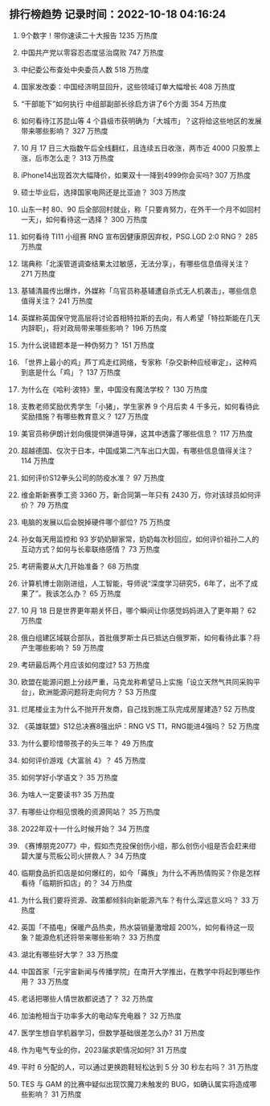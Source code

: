 
## 排行榜趋势 记录时间：2022-10-18 04:16:24
  
  1. 9个数字！带你速读二十大报告 1235 万热度
    
  2. 中国共产党以零容忍态度惩治腐败 747 万热度
    
  3. 中纪委公布查处中央委员人数 518 万热度
    
  4. 国家发改委：中国经济明显回升，这些领域订单大幅增长 408 万热度
    
  5. “干部能下”如何执行 中组部副部长徐启方讲了6个方面 354 万热度
    
  6. 如何看待江苏昆山等 4 个县级市获明确为「大城市」？这将给这些地区的发展带来哪些影响？ 327 万热度
    
  7. 10 月 17 日三大指数午后全线翻红，且连续五日收涨，两市近 4000 只股票上涨，后市怎么走？ 313 万热度
    
  8. iPhone14出现首次大幅降价，如果双十一降到4999你会买吗? 307 万热度
    
  9. 硕士毕业后，选择国家电网还是比亚迪？ 303 万热度
    
  10. 山东一村 80、90 后全部回村就业，称「只要肯努力，在外干一个月不如回村一天」，如何看待这一选择？ 300 万热度
    
  11. 如何看待 TI11 小组赛 RNG 宣布因健康原因弃权，PSG.LGD 2:0 RNG？ 285 万热度
    
  12. 瑞典称「北溪管道调查结果太过敏感，无法分享」，有哪些信息值得关注？ 271 万热度
    
  13. 基辅清晨传出爆炸，外媒称「乌官员称基辅遭自杀式无人机袭击」，哪些信息值得关注？ 241 万热度
    
  14. 英媒称英国保守党高层将讨论首相特拉斯的去向，有人希望「特拉斯能在几天内辞职」，将对政局带来哪些影响？ 196 万热度
    
  15. 为什么说错题本是一种伪努力？ 151 万热度
    
  16. 「世界上最小的鸡」芦丁鸡走红网络，专家称「杂交新种应经审定」，这种鸡到底是什么「鸡」？ 137 万热度
    
  17. 为什么在《哈利·波特》里，中国没有魔法学校？ 130 万热度
    
  18. 支教老师奖励优秀学生「小猪」，学生家养 9 个月后卖 4 千多元，如何看待此奖励措施？有哪些教育意义？ 127 万热度
    
  19. 美官员称伊朗计划向俄提供弹道导弹，这其中透露了哪些信息？ 117 万热度
    
  20. 超越德国、仅次于日本，中国成第二汽车出口大国，有哪些信息值得关注？ 114 万热度
    
  21. 如何评价S12拳头公司的防疫水准？ 97 万热度
    
  22. 维金斯新赛季工资 3360 万，新合同第一年只有 2430 万，你对该球员如何评价？ 79 万热度
    
  23. 电脑的发展以后会脱掉硬件哪个部位? 75 万热度
    
  24. 孙女每天用监控和 93 岁奶奶聊家常，奶奶每次秒回应，如何评价祖孙二人的互动方式？如何与长辈联络感情？ 73 万热度
    
  25. 考研需要从大几开始准备？ 68 万热度
    
  26. 计算机博士刚刚进组，人工智能，导师说“深度学习研究5，6年了，出不了成果了”。我该怎么办？ 65 万热度
    
  27. 10 月 18 日是世界更年期关怀日，哪个瞬间让你感觉妈妈进入了更年期？ 62 万热度
    
  28. 俄白组建区域联合部队，首批俄罗斯士兵已抵达白俄罗斯，如何看待此事？将产生哪些影响？ 59 万热度
    
  29. 考研最后两个月应该如何度过? 53 万热度
    
  30. 欧盟在能源问题上分歧严重，马克龙称希望马上实施「设立天然气共同采购平台」，欧洲能源问题将走向何方？ 53 万热度
    
  31. 烂尾楼业主为什么不抛开开发商，自己找到施工队完成房屋建造? 52 万热度
    
  32. 《英雄联盟》S12总决赛8强出炉：RNG VS T1，RNG能进4强吗？ 52 万热度
    
  33. 为什么要珍惜带孩子的头三年？ 49 万热度
    
  34. 如何评价游戏《大富翁 4》？ 45 万热度
    
  35. 如何学好小学语文？ 35 万热度
    
  36. 为啥人一定要读书? 35 万热度
    
  37. 有哪些让你相见恨晚的资源网站？ 35 万热度
    
  38. 2022年双十一什么时候开始？ 34 万热度
    
  39. 《赛博朋克2077》中，假如杰克投保创伤小组，那么创伤小组是否会赶来绀碧大厦与荒板公司火拼救人？ 34 万热度
    
  40. 临期食品折扣店是如何爆红的，如今「薅族」为什么不再热情购买？你是怎样看待「临期折扣店」的？ 34 万热度
    
  41. 为什么我们要将资源、政策都倾斜向新能源汽车？有什么深远意义吗？ 33 万热度
    
  42. 英国「不插电」保暖产品热卖，热水袋销量激增超 200%，如何看待这一现象？能源危机还将带来哪些影响？ 33 万热度
    
  43. 湖北有哪些好大学？ 33 万热度
    
  44. 中国首家「元宇宙新闻与传播学院」在南开大学推出，在教学中将起到哪些作用？ 33 万热度
    
  45. 老话把哪些人情世故都说透了？ 32 万热度
    
  46. 加油枪相当于功率多大的电动车充电器？ 32 万热度
    
  47. 医学生想自学机器学习，但数学基础很差怎么办? 31 万热度
    
  48. 作为电气专业的你，2023届求职情况如何? 31 万热度
    
  49. 平时 6 分配的人，可以通过更换跑鞋轻松达到 5 分 30 秒左右吗？ 31 万热度
    
  50. TES 与 GAM 的比赛中疑似出现饮魔刀未触发的 BUG，如确认属实将造成哪些影响？ 31 万热度
    
